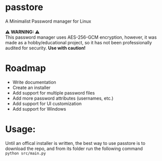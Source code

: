 # passtore
A Minimalist Password manager for Linux<br><br>
<b>⚠ WARNING: ⚠</b><br> This password manager uses AES-256-GCM encryption, however, it was made as a hobby/educational project, so it has not been professionally audited for security. <b>Use with caution!</b>

# Roadmap
<ul>
  <li>Write documentation</li>
  <li>Create an installer</li>
  <li>Add support for multiple password files</li>
  <li>Add more password attributes (usernames, etc.)</li>
  <li>Add support for UI customization</li>
  <li>Add support for Windows</li>
</ul>

# Usage:
Until an offical installer is written, the best way to use passtore is to download the repo, and from its folder run the following command<br>
<code>python src/main.py</code>

